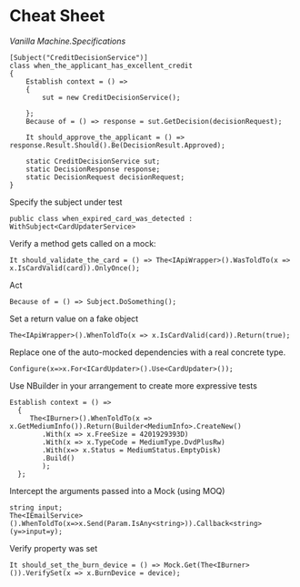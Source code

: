 # Cheat Sheet

*Vanilla Machine.Specifications*

	[Subject("CreditDecisionService")]
    class when_the_applicant_has_excellent_credit
    {
        Establish context = () =>
        {
            sut = new CreditDecisionService();
            
        };
        Because of = () => response = sut.GetDecision(decisionRequest);

        It should_approve_the_applicant = () => response.Result.Should().Be(DecisionResult.Approved);

        static CreditDecisionService sut;
        static DecisionResponse response;
        static DecisionRequest decisionRequest;
    }
Specify the subject under test

	public class when_expired_card_was_detected : WithSubject<CardUpdaterService> 

Verify a method gets called on a mock:

   	It should_validate_the_card = () => The<IApiWrapper>().WasToldTo(x => x.IsCardValid(card)).OnlyOnce();

Act

	Because of = () => Subject.DoSomething();

Set a return value on a fake object

	The<IApiWrapper>().WhenToldTo(x => x.IsCardValid(card)).Return(true);

Replace one of the auto-mocked dependencies with a real concrete type.

	Configure(x=>x.For<ICardUpdater>().Use<CardUpdater>());

Use NBuilder in your arrangement to create more expressive tests

	Establish context = () =>
      {      
         The<IBurner>().WhenToldTo(x => x.GetMediumInfo()).Return(Builder<MediumInfo>.CreateNew()
            .With(x => x.FreeSize = 4201929393D)
            .With(x => x.TypeCode = MediumType.DvdPlusRw)
            .With(x=> x.Status = MediumStatus.EmptyDisk)
            .Build()
            );
      };

Intercept the arguments passed into a Mock (using MOQ)

	string input;
    The<IEmailService>().WhenToldTo(x=>x.Send(Param.IsAny<string>)).Callback<string>(y=>input=y);

Verify property was set

	It should_set_the_burn_device = () => Mock.Get(The<IBurner>()).VerifySet(x => x.BurnDevice = device);

